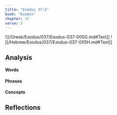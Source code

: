```yaml
---
title: "Exodus 37:5"
book: "Exodus"
chapter: 37
verse: 5
---
```

![[/Greek/Exodus/037/Exodus-037-005G.md#Text]]
![[/Hebrew/Exodus/037/Exodus-037-005H.md#Text]]

## Analysis

#### Words

#### Phrases

#### Concepts

## Reflections
